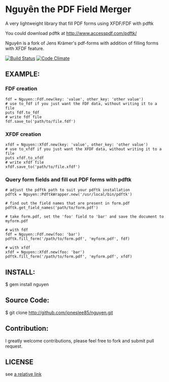 # Nguyên the PDF Field Merger 

A very lightweight library that fill PDF forms using XFDF/FDF with pdftk

You could download pdftk at http://www.accesspdf.com/pdftk/

Nguyên is a fork of Jens Krämer's pdf-forms with addition of filling forms with XFDF feature.

[![Build Status](https://secure.travis-ci.org/joneslee85/nguyen.png)](http://travis-ci.org/joneslee85/nguyen)
[![Code Climate](https://codeclimate.com/badge.png)](https://codeclimate.com/github/joneslee85/nguyen)

## EXAMPLE:

### FDF creation

    fdf = Nguyen::Fdf.new(key: 'value', other_key: 'other value')
    # use to_fdf if you just want the FDF data, without writing it to a file
    puts fdf.to_fdf
    # write fdf file
    fdf.save_to('path/to/file.fdf')


### XFDF creation

    xfdf = Nguyen::Xfdf.new(key: 'value', other_key: 'other value')
    # use to_xfdf if you just want the XFDF data, without writing it to a file
    puts xfdf.to_xfdf
    # write xfdf file
    xfdf.save_to('path/to/file.xfdf')

### Query form fields and fill out PDF forms with pdftk

    # adjust the pdftk path to suit your pdftk installation
    pdftk = Nguyen::PdftkWrapper.new('/usr/local/bin/pdftk')

    # find out the field names that are present in form.pdf
    pdftk.get_field_names('path/to/form.pdf')

    # take form.pdf, set the 'foo' field to 'bar' and save the document to myform.pdf

    # with fdf
    fdf = Nguyen::Fdf.new(foo: 'bar')
    pdftk.fill_form('/path/to/form.pdf', 'myform.pdf', fdf)

    # with xfdf
    xfdf = Nguyen::Xfdf.new(foo: 'bar')
    pdftk.fill_form('/path/to/form.pdf', 'myform.pdf', xfdf)

## INSTALL:

  $ gem install nguyen

## Source Code:

  $ git clone http://github.com/joneslee85/nguyen.git

## Contribution:

I greatly welcome contributions, please feel free to fork and submit pull request.

## LICENSE

see [a relative link](LICENSE)
